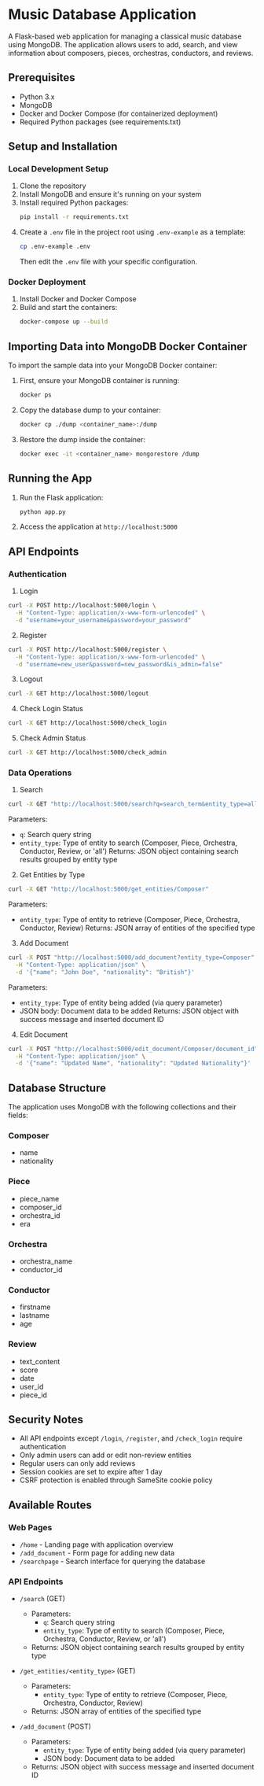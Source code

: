 # Music Database Application

A Flask-based web application for managing a classical music database using MongoDB. The application allows users to add, search, and view information about composers, pieces, orchestras, conductors, and reviews.

## Prerequisites

- Python 3.x
- MongoDB
- Docker and Docker Compose (for containerized deployment)
- Required Python packages (see requirements.txt)

## Setup and Installation

### Local Development Setup

1. Clone the repository
2. Install MongoDB and ensure it's running on your system
3. Install required Python packages:
   ```bash
   pip install -r requirements.txt
   ```
4. Create a `.env` file in the project root using `.env-example` as a template:
   ```bash
   cp .env-example .env
   ```
   Then edit the `.env` file with your specific configuration.


### Docker Deployment

1. Install Docker and Docker Compose
2. Build and start the containers:
   ```bash
   docker-compose up --build
   ```


## Importing Data into MongoDB Docker Container

To import the sample data into your MongoDB Docker container:

1. First, ensure your MongoDB container is running:
   ```bash
   docker ps
   ```

2. Copy the database dump to your container:
   ```bash
   docker cp ./dump <container_name>:/dump
   ```

3. Restore the dump inside the container:
   ```bash
   docker exec -it <container_name> mongorestore /dump
   ```
## Running the App
1. Run the Flask application:
   ```bash
   python app.py
   ```
2. Access the application at `http://localhost:5000`
## API Endpoints

### Authentication

1. Login
```bash
curl -X POST http://localhost:5000/login \
  -H "Content-Type: application/x-www-form-urlencoded" \
  -d "username=your_username&password=your_password"
```

2. Register
```bash
curl -X POST http://localhost:5000/register \
  -H "Content-Type: application/x-www-form-urlencoded" \
  -d "username=new_user&password=new_password&is_admin=false"
```

3. Logout
```bash
curl -X GET http://localhost:5000/logout
```

4. Check Login Status
```bash
curl -X GET http://localhost:5000/check_login
```

5. Check Admin Status
```bash
curl -X GET http://localhost:5000/check_admin
```

### Data Operations

1. Search
```bash
curl -X GET "http://localhost:5000/search?q=search_term&entity_type=all"
```
Parameters:
- `q`: Search query string
- `entity_type`: Type of entity to search (Composer, Piece, Orchestra, Conductor, Review, or 'all')
Returns: JSON object containing search results grouped by entity type

2. Get Entities by Type
```bash
curl -X GET "http://localhost:5000/get_entities/Composer"
```
Parameters:
- `entity_type`: Type of entity to retrieve (Composer, Piece, Orchestra, Conductor, Review)
Returns: JSON array of entities of the specified type

3. Add Document
```bash
curl -X POST "http://localhost:5000/add_document?entity_type=Composer" \
  -H "Content-Type: application/json" \
  -d '{"name": "John Doe", "nationality": "British"}'
```
Parameters:
- `entity_type`: Type of entity being added (via query parameter)
- JSON body: Document data to be added
Returns: JSON object with success message and inserted document ID

4. Edit Document
```bash
curl -X POST "http://localhost:5000/edit_document/Composer/document_id" \
  -H "Content-Type: application/json" \
  -d '{"name": "Updated Name", "nationality": "Updated Nationality"}'
```

## Database Structure

The application uses MongoDB with the following collections and their fields:

### Composer
- name
- nationality

### Piece
- piece_name
- composer_id
- orchestra_id
- era

### Orchestra
- orchestra_name
- conductor_id

### Conductor
- firstname
- lastname
- age

### Review
- text_content
- score
- date
- user_id
- piece_id

## Security Notes

- All API endpoints except `/login`, `/register`, and `/check_login` require authentication
- Only admin users can add or edit non-review entities
- Regular users can only add reviews
- Session cookies are set to expire after 1 day
- CSRF protection is enabled through SameSite cookie policy

## Available Routes

### Web Pages
- `/home` - Landing page with application overview
- `/add_document` - Form page for adding new data
- `/searchpage` - Search interface for querying the database

### API Endpoints
- `/search` (GET)
  - Parameters:
    - `q`: Search query string
    - `entity_type`: Type of entity to search (Composer, Piece, Orchestra, Conductor, Review, or 'all')
  - Returns: JSON object containing search results grouped by entity type

- `/get_entities/<entity_type>` (GET)
  - Parameters:
    - `entity_type`: Type of entity to retrieve (Composer, Piece, Orchestra, Conductor, Review)
  - Returns: JSON array of entities of the specified type

- `/add_document` (POST)
  - Parameters:
    - `entity_type`: Type of entity being added (via query parameter)
    - JSON body: Document data to be added
  - Returns: JSON object with success message and inserted document ID